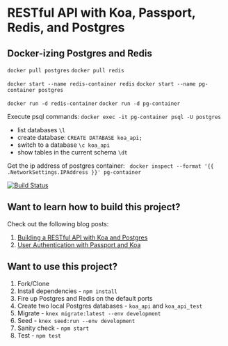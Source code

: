 # RESTful API with Koa, Passport, Redis, and Postgres

## Docker-izing Postgres and Redis

`docker pull postgres`
`docker pull redis`

`docker start --name redis-container redis`
`docker start --name pg-container postgres`

`docker run -d redis-container`
`docker run -d pg-container`

Execute psql commands: `docker exec -it pg-container psql -U postgres`
* list databases `\l`
* create database: `CREATE DATABASE koa_api;`
* switch to a database `\c koa_api`
* show tables in the current schema `\dt`

Get the ip address of postgres container: 
` docker inspect --format '{{ .NetworkSettings.IPAddress }}' pg-container`

[![Build Status](https://travis-ci.org/mjhea0/node-koa-api.svg?branch=master)](https://travis-ci.org/mjhea0/node-koa-api)

## Want to learn how to build this project?

Check out the following blog posts:

1. [Building a RESTful API with Koa and Postgres](http://mherman.org/blog/2017/08/23/building-a-restful-api-with-koa-and-postgres)
1. [User Authentication with Passport and Koa](http://mherman.org/blog/2018/01/02/user-authentication-with-passport-and-koa)

## Want to use this project?

1. Fork/Clone
1. Install dependencies - `npm install`
1. Fire up Postgres and Redis on the default ports
1. Create two local Postgres databases - `koa_api` and `koa_api_test`
1. Migrate - `knex migrate:latest --env development`
1. Seed - `knex seed:run --env development`
1. Sanity check - `npm start`
1. Test - `npm test`
